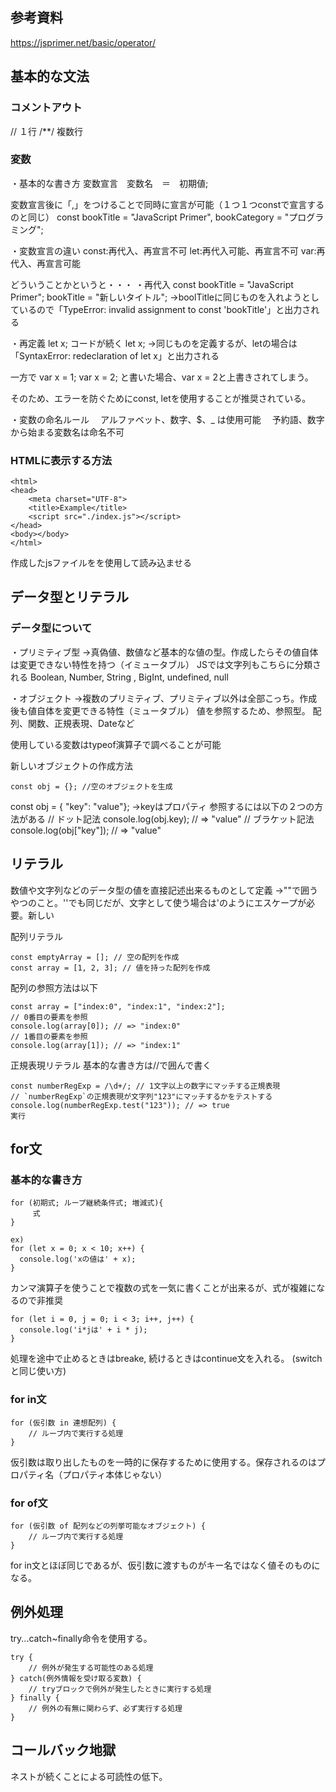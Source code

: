 ## 参考資料
https://jsprimer.net/basic/operator/
  
## 基本的な文法
### コメントアウト
 // １行
 /**/ 複数行
 <!--HTMLライクのコメントも一応可能であるが、後方互換性のためのものでしかない-->
 
### 変数
・基本的な書き方
  変数宣言　変数名　＝　初期値;
  
  変数宣言後に「,」をつけることで同時に宣言が可能（１つ１つconstで宣言するのと同じ）
  const bookTitle = "JavaScript Primer",
        bookCategory = "プログラミング";
 
・変数宣言の違い
  const:再代入、再宣言不可
  let:再代入可能、再宣言不可
  var:再代入、再宣言可能
  
  どういうことかというと・・・
 ・再代入
   const bookTitle = "JavaScript Primer";
         bookTitle = "新しいタイトル";
   →boolTitleに同じものを入れようとしているので「TypeError: invalid assignment to const 'bookTitle'」と出力される
  
・再定義
  let x;
  コードが続く
  let x;
  →同じものを定義するが、letの場合は「SyntaxError: redeclaration of let x」と出力される
  
  一方で
  var x = 1;
  var x = 2;
  と書いた場合、var x = 2と上書きされてしまう。
  
  そのため、エラーを防ぐためにconst, letを使用することが推奨されている。
  
・変数の命名ルール
　アルファベット、数字、$、_ は使用可能
　予約語、数字から始まる変数名は命名不可
 
 ### HTMLに表示する方法
```
<html>
<head>
    <meta charset="UTF-8">
    <title>Example</title>
    <script src="./index.js"></script>
</head>
<body></body>
</html>
```
作成したjsファイルを<script src="./index.js"></script>を使用して読み込ませる

## データ型とリテラル
### データ型について
・プリミティブ型
→真偽値、数値など基本的な値の型。作成したらその値自体は変更できない特性を持つ（イミュータブル）
JSでは文字列もこちらに分類される
Boolean, Number, String , BigInt, undefined, null

・オブジェクト
→複数のプリミティブ、プリミティブ以外は全部こっち。作成後も値自体を変更できる特性（ミュータブル）
値を参照するため、参照型。
配列、関数、正規表現、Dateなど

使用している変数はtypeof演算子で調べることが可能

新しいオブジェクトの作成方法
```
const obj = {}; //空のオブジェクトを生成
```
const obj = {
    "key": "value"};
→keyはプロパティ
参照するには以下の２つの方法がある
// ドット記法
console.log(obj.key); // => "value"
// ブラケット記法
console.log(obj["key"]); // => "value"



## リテラル
数値や文字列などのデータ型の値を直接記述出来るものとして定義
→""で囲うやつのこと。''でも同じだが、文字として使う場合は\'のようにエスケープが必要。新しい

配列リテラル
```
const emptyArray = []; // 空の配列を作成
const array = [1, 2, 3]; // 値を持った配列を作成
```

配列の参照方法は以下
```
const array = ["index:0", "index:1", "index:2"];
// 0番目の要素を参照
console.log(array[0]); // => "index:0"
// 1番目の要素を参照
console.log(array[1]); // => "index:1"
```

正規表現リテラル
基本的な書き方は//で囲んで書く
```
const numberRegExp = /\d+/; // 1文字以上の数字にマッチする正規表現
// `numberRegExp`の正規表現が文字列"123"にマッチするかをテストする
console.log(numberRegExp.test("123")); // => true
実行
```



## for文
### 基本的な書き方
```
for (初期式; ループ継続条件式; 増減式){
     式
}

ex)
for (let x = 0; x < 10; x++) {
  console.log('xの値は' + x);
}

```

カンマ演算子を使うことで複数の式を一気に書くことが出来るが、式が複雑になるので非推奨
```
for (let i = 0, j = 0; i < 3; i++, j++) {
  console.log('i*jは' + i * j);
}
```

処理を途中で止めるときはbreake, 続けるときはcontinue文を入れる。
(switchと同じ使い方)


### for in文
```
for (仮引数 in 連想配列) {
    // ルーブ内で実行する処理
}
```
仮引数は取り出したものを一時的に保存するために使用する。保存されるのはプロパティ名（プロパティ本体じゃない）

### for of文
```
for (仮引数 of 配列などの列挙可能なオブジェクト) {
    // ルーブ内で実行する処理
}
```
for in文とほぼ同じであるが、仮引数に渡すものがキー名ではなく値そのものになる。

## 例外処理
try...catch~finally命令を使用する。
```
try {
    // 例外が発生する可能性のある処理
} catch(例外情報を受け取る変数) {
    // tryブロックで例外が発生したときに実行する処理
} finally {
    // 例外の有無に関わらず、必ず実行する処理
}
```

## コールバック地獄
ネストが続くことによる可読性の低下。
